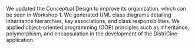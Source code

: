 We updated the Conceptual Design to improve its organization, which can be seen in Workshop 1.
We generated UML class diagrams detailing inheritance hierarchies, key associations, and class responsibilities.
We applied object-oriented programming (OOP) principles such as inheritance, polymorphism, and encapsulation in the development of the DistriCine application.
